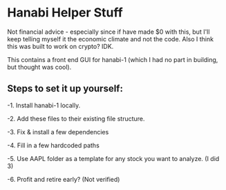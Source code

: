 # Hanabi Helper Stuff

Not financial advice - especially since if have made $0 with this, but I'll keep telling myself it the economic climate and not the code. Also I think this was built to work on crypto? IDK.

This contains a front end GUI for hanabi-1 (which I had no part in building, but thought was cool).

## Steps to set it up yourself:
  -1. Install hanabi-1 locally.
  
  -2. Add these files to their existing file structure.

  -3. Fix & install a few dependencies
  
  -4. Fill in a few hardcoded paths
  
  -5. Use AAPL folder as a template for any stock you want to analyze. (I did 3)

  -6. Profit and retire early? (Not verified)
